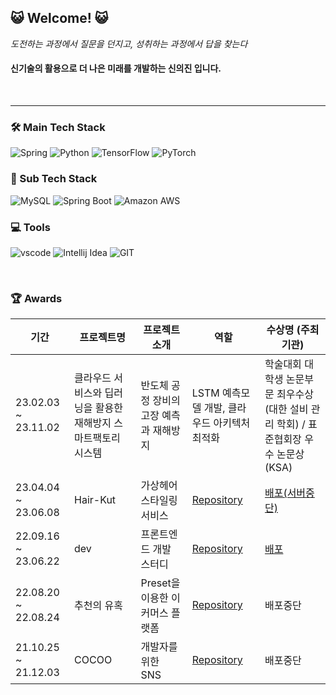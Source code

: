 ## 😺 Welcome! 😺

_도전하는 과정에서 질문을 던지고, 성취하는 과정에서 답을 찾는다_
<br>

#### 신기술의 활용으로 더 나은 미래를 개발하는 신의진 입니다.
<br>

---

### 🛠 Main Tech Stack

![Spring](https://img.shields.io/badge/Spring-6DB33F?style=flat&logo=Spring&logoColor=white)
![Python](https://img.shields.io/badge/Python-3776AB?style=flat&logo=Python&logoColor=white)
![TensorFlow](https://img.shields.io/badge/TensorFlow-FF6F00?style=flat&logo=TensorFlow&logoColor=white)
![PyTorch](https://img.shields.io/badge/PyTorch-EE4C2C?style=flat&logo=PyTorch&logoColor=white)

### 🔧 Sub Tech Stack

![MySQL](https://img.shields.io/badge/MySQL-4479A1?style=flat&logo=MySQL&logoColor=white)
![Spring Boot](https://img.shields.io/badge/Spring%20Boot-6DB33F?style=flat&logo=springboot&logoColor=white)
![Amazon AWS](https://img.shields.io/badge/Amazon%20AWS-232F3E?style=flat&logo=amazonaws&logoColor=white)

### 💻 Tools

![vscode](https://img.shields.io/badge/vscode-5C2D91?style=flat-square&logo=visual%20studio&logoColor=white)
![Intellij Idea](https://img.shields.io/badge/Intellij%20Idea-000000?style=flat&logo=intellijidea&logoColor=white)
![GIT](https://img.shields.io/badge/GIT-E44C30?style=flat-square&logo=git&logoColor=white)

<br>

### 🏆 Awards

| 기간                | 프로젝트명 | 프로젝트 소개     | 역할        | 수상명 (주최기관)                              |
| ------------------- | ---------- | ----------------- | ------------------------------------------------------------------------- | -------------------------------------------------- |
|23.02.03 ~ 23.11.02 | 클라우드 서비스와 딥러닝을 활용한 재해방지 스마트팩토리 시스템 | 반도체 공정 장비의 고장 예측과 재해방지 | LSTM 예측모델 개발, 클라우드 아키텍처 최적화 | 학술대회 대학생 논문부문 최우수상 (대한 설비 관리 학회) / 표준협회장 우수 논문상 (KSA) |
| 23.04.04 ~ 23.06.08 | Hair-Kut | 가상헤어스타일링 서비스| <a href='https://github.com/Hair-Kut/frontend'>Repository</a>| <a href='https://frontend-ten-lyart.vercel.app/'>배포(서버중단)</a> |
| 22.09.16 ~ 23.06.22 | dev | 프론트엔드 개발 스터디| <a href='https://github.com/beomseok37/dev'>Repository</a>| <a href='https://www.beomseok.dev'>배포</a>|
| 22.08.20 ~ 22.08.24 | 추천의 유혹 | Preset을 이용한 이커머스 플랫폼| <a href='https://github.com/orgs/kurly-tor/repositories'>Repository</a>| 배포중단 |
| 21.10.25 ~ 21.12.03 | COCOO      | 개발자를 위한 SNS | <a href='https://github.com/boostcampwm-2021/WEB26-COKIRI'>Repository</a> | 배포중단 |
